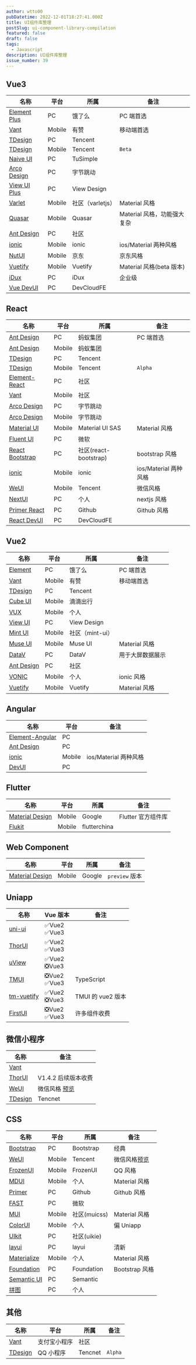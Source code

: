 ```yaml
---
author: wtto00
pubDatetime: 2022-12-01T18:27:41.000Z
title: UI组件库整理
postSlug: ui-component-library-compilation
featured: false
draft: false
tags:
  - Javascript
description: UI组件库整理
issue_number: 39
---
```


## Vue3

| 名称                                                                 | 平台   | 所属             | 备注                        |
| -------------------------------------------------------------------- | ------ | ---------------- | --------------------------- |
| [Element Plus](https://element-plus.org/zh-CN/guide/design.html)     | PC     | 饿了么           | PC 端首选                   |
| [Vant](https://vant-contrib.gitee.io/vant/#/zh-CN)                   | Mobile | 有赞             | 移动端首选                  |
| [TDesign](https://tdesign.tencent.com/vue-next/getting-started)      | PC     | Tencent          |                             |
| [TDesign](https://tdesign.tencent.com/mobile-vue/getting-started)    | Mobile | Tencent          | `Beta`                      |
| [Naive UI](https://www.naiveui.com/zh-CN/os-theme)                   | PC     | TuSimple         |                             |
| [Arco Design](https://arco.design/vue/docs/start)                    | PC     | 字节跳动         |                             |
| [View UI Plus](https://www.iviewui.com/view-ui-plus/guide/introduce) | PC     | View Design      |                             |
| [Varlet](https://varlet.gitee.io/varlet-ui/#/zh-CN/index)            | Mobile | 社区（varletjs） | Material 风格               |
| [Quasar](https://quasar.dev/)                                        | Mobile | Quasar           | Material 风格，功能强大复杂 |
| [Ant Design](https://antdv.com/components/overview)                  | PC     | 社区             |                             |
| [ionic](https://ionicframework.com/docs/)                            | Mobile | ionic            | ios/Material 两种风格       |
| [NutUI](https://nutui.jd.com/#/)                                     | Mobile | 京东             | 京东风格                    |
| [Vuetify](https://next.vuetifyjs.com/en/)                            | Mobile | Vuetify          | Material 风格(beta 版本)    |
| [iDux](https://idux.site/)                                           | PC     | iDux             | 企业级                      |
| [Vue DevUI](https://vue-devui.github.io/)                            | PC     | DevCloudFE       |                             |

## React

| 名称                                                                               | 平台   | 所属                  | 备注                  |
| ---------------------------------------------------------------------------------- | ------ | --------------------- | --------------------- |
| [Ant Design](https://ant.design/index-cn)                                          | PC     | 蚂蚁集团              | PC 端首选             |
| [Ant Design](https://mobile.ant.design/zh)                                         | Mobile | 蚂蚁集团              |                       |
| [TDesign](https://tdesign.tencent.com/react/getting-started)                       | PC     | Tencent               |                       |
| [TDesign](https://tdesign.tencent.com/mobile-react/getting-started)                | Mobile | Tencent               | `Alpha`               |
| [Element-React](https://elemefe.github.io/element-react/index#/zh-CN/quick-start)  | PC     | 社区                  |                       |
| [Vant](https://react-vant.3lang.dev/)                                              | Mobile | 社区                  |                       |
| [Arco Design](https://arco.design/react/docs/start)                                | PC     | 字节跳动              |                       |
| [Arco Design](https://arco.design/mobile/react)                                    | Mobile | 字节跳动              |                       |
| [Material UI](https://mui.com/)                                                    | Mobile | Material UI SAS       | Material 风格         |
| [Fluent UI](https://react.fluentui.dev/?path=/docs/concepts-introduction--page)    | PC     | 微软                  |                       |
| [React Bootstrap](https://react-bootstrap.github.io/)                              | PC     | 社区(react-bootstrap) | bootstrap 风格        |
| [ionic](https://ionicframework.com/docs/)                                          | Mobile | ionic                 | ios/Material 两种风格 |
| [WeUI](https://weui.github.io/react-weui/docs/#/react-weui/docs/page/1/articles/0) | Mobile | Tencent               | 微信风格              |
| [NextUI](https://nextui.org/)                                                      | PC     | 个人                  | nextjs 风格           |
| [Primer React](https://primer.style/react/)                                        | PC     | Github                | Github 风格           |
| [React DevUI](https://react-devui.surge.sh/)                                       | PC     | DevCloudFE            |                       |

## Vue2

| 名称                                                                | 平台   | 所属            | 备注             |
| ------------------------------------------------------------------- | ------ | --------------- | ---------------- |
| [Element](https://element.eleme.cn/#/zh-CN)                         | PC     | 饿了么          | PC 端首选        |
| [Vant](https://vant-contrib.gitee.io/vant/v2/#/zh-CN/)              | Mobile | 有赞            | 移动端首选       |
| [TDesign](https://tdesign.tencent.com/vue/getting-started)          | PC     | Tencent         |                  |
| [Cube UI](https://didi.github.io/cube-ui/#/zh-CN/docs/introduction) | Mobile | 滴滴出行        |                  |
| [VUX](https://doc.vux.li/zh-CN/)                                    | Mobile | 个人            |                  |
| [View UI](http://v4.iviewui.com/docs/introduce)                     | PC     | View Design     |                  |
| [Mint UI](http://mint-ui.github.io/docs/#/zh-cn2)                   | Mobile | 社区（mint-ui） |                  |
| [Muse UI](https://muse-ui.org/#/zh-CN)                              | Mobile | Muse UI         | Material 风格    |
| [DataV](http://datav.jiaminghi.com/)                                | PC     | DataV           | 用于大屏数据展示 |
| [Ant Design](https://1x.antdv.com/docs/vue/introduce-cn/)           | PC     | 社区            |                  |
| [VONIC](https://wangdahoo.github.io/vonic-documents/#/?id=vonic)    | Mobile | 个人            | ionic 风格       |
| [Vuetify](https://vuetifyjs.com/zh-Hans/)                           | Mobile | Vuetify         | Material 风格    |

## Angular

| 名称                                                          | 平台   | 备注                  |
| ------------------------------------------------------------- | ------ | --------------------- |
| [Element-Angular](https://github.com/ElemeFE/element-angular) | PC     |                       |
| [Ant Design](http://ng.ant.design/docs/introduce/zh)          | PC     |                       |
| [ionic](https://ionicframework.com/docs/)                     | Mobile | ios/Material 两种风格 |
| [DevUI](https://devui.design/home)                            | PC     |                       |

## Flutter

| 名称                                                      | 平台   | 所属         | 备注               |
| --------------------------------------------------------- | ------ | ------------ | ------------------ |
| [Material Design](https://m3.material.io/develop/flutter) | Mobile | Google       | Flutter 官方组件库 |
| [Flukit](https://github.com/flutterchina/flukit)          | Mobile | flutterchina |                    |

## Web Component

| 名称                                                                          | 平台   | 所属   | 备注           |
| ----------------------------------------------------------------------------- | ------ | ------ | -------------- |
| [Material Design](https://github.com/material-components/material-web#readme) | Mobile | Google | `preview` 版本 |

## Uniapp

| 名称                                                   | Vue 版本           | 备注              |
| ------------------------------------------------------ | ------------------ | ----------------- |
| [uni-ui](https://ext.dcloud.net.cn/plugin?id=55)       | ✅Vue2<br />✅Vue3 |                   |
| [ThorUI](https://thorui.cn/doc/docs/introduce.html)    | ✅Vue2<br />✅Vue3 |                   |
| [uView](https://www.uviewui.com/components/intro.html) | ✅Vue2<br />❎Vue3 |                   |
| [TMUI](https://tmui.design/)                           | ❎Vue2<br />✅Vue3 | TypeScript        |
| [tm-vuetify](https://jx2d.cn/)                         | ✅Vue2<br />❎Vue3 | TMUI 的 vue2 版本 |
| [FirstUI](https://doc.firstui.cn/)                     | ❎Vue2<br />✅Vue3 | 许多组件收费      |

## 微信小程序

| 名称                                                               | 备注                                                                                                   |
| ------------------------------------------------------------------ | ------------------------------------------------------------------------------------------------------ |
| [Vant](https://vant-contrib.gitee.io/vant-weapp/#/home)            |
| [ThorUI](https://github.com/dingyong0214/ThorUI)                   | V1.4.2 后续版本收费                                                                                    |
| [WeUI](https://github.com/Tencent/weui-wxss/)                      | 微信风格 [预览](https://developers.weixin.qq.com/miniprogram/dev/platform-capabilities/extended/weui/) |
| [TDesign](https://tdesign.tencent.com/miniprogram/getting-started) | Tencnet                                                                                                |

## CSS

| 名称                                                                       | 平台   | 所属         | 备注                            |
| -------------------------------------------------------------------------- | ------ | ------------ | ------------------------------- |
| [Bootstrap](https://v5.bootcss.com/docs/5.1/getting-started/introduction/) | PC     | Bootstrap    | 经典                            |
| [WeUI](https://github.com/Tencent/weui/wiki/getting-started)               | Mobile | Tencent      | 微信风格[预览](https://weui.io) |
| [FrozenUI](http://frozenui.github.io/getting-started)                      | Mobile | FrozenUI     | QQ 风格                         |
| [MDUI](https://www.mdui.org/)                                              | Mobile | 个人         | Material 风格                   |
| [Primer](https://primer.style/css/)                                        | PC     | Github       | Github 风格                     |
| [FAST](https://www.fast.design/docs/introduction)                          | PC     | 微软         |                                 |
| [MUI](https://www.muicss.com/)                                             | Mobile | 社区(muicss) | Material 风格                   |
| [ColorUI](https://github.com/weilanwl/coloruicss)                          | Mobile | 个人         | 偏 Uniapp                       |
| [UIkit](https://getuikit.com/docs/introduction)                            | PC     | 社区(uikie)  |                                 |
| [layui](http://layui.org.cn/doc/index.html)                                | PC     | layui        | 清新                            |
| [Materialize](https://materializecss.com/)                                 | Mobile | 个人         | Material 风格                   |
| [Foundation](https://get.foundation/sites/docs/index.html)                 | PC     | Foundation   | Bootstrap 风格                  |
| [Semantic UI](https://semantic-ui.com/introduction/getting-started.html)   | PC     | Semantic     |
| [拼图](https://www.pintuer.com/)                                           | PC     | 个人         |                                 |

## 其他

| 名称                                                                  | 平台         | 所属    | 备注    |
| --------------------------------------------------------------------- | ------------ | ------- | ------- |
| [Vant](https://ant-move.github.io/vant-ailapp-docs/#/intro)           | 支付宝小程序 | 社区    |         |
| [TDesign](https://tdesign.tencent.com/qq-miniprogram/getting-started) | QQ 小程序    | Tencnet | `Alpha` |
